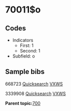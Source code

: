# 70011$o

## Codes

-   Indicators
    -   First: 1
    -   Second: 1
-   Subfield: o

## Sample bibs

668723 [Quicksearch](https://search.library.yale.edu/catalog/668723) [VXWS](http://prodorbis.library.yale.edu:7014/vxws/GetHoldingsService?bibId=668723)

3339908 [Quicksearch](https://search.library.yale.edu/catalog/3339908) [VXWS](http://prodorbis.library.yale.edu:7014/vxws/GetHoldingsService?bibId=3339908)

**Parent topic:**[700](../../tags/700/700.md)

